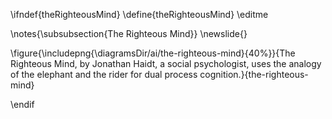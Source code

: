 \ifndef{theRighteousMind}
\define{theRighteousMind}
\editme

\notes{\subsubsection{The Righteous Mind}}
\newslide{}

\figure{\includepng{\diagramsDir/ai/the-righteous-mind}{40%}}{The Righteous Mind, by Jonathan Haidt, a social psychologist, uses the analogy of the elephant and the rider for dual process cognition.}{the-righteous-mind}

\endif
